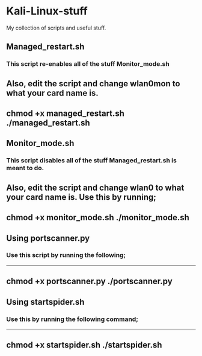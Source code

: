 # Kali-Linux-stuff
My collection of scripts and useful stuff.
## Managed_restart.sh
### This script re-enables all of the stuff <b>Monitor_mode.sh</b>
Also, edit the script and change wlan0mon to what your card name is.
-----
chmod +x managed_restart.sh
./managed_restart.sh
-----
## Monitor_mode.sh
### This script disables all of the stuff <b>Managed_restart.sh</b> is meant to do.
Also, edit the script and change wlan0 to what your card name is.
Use this by running;
-----
chmod +x monitor_mode.sh
./monitor_mode.sh
-----
## Using portscanner.py
### Use this script by running the following;
-----
chmod +x portscanner.py
./portscanner.py <ip>
-----
## Using startspider.sh
### Use this by running the following command;
-----
chmod +x startspider.sh
./startspider.sh
-----
